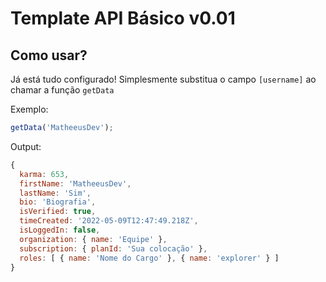 # **Template API Básico v0.01**

## **Como usar?**

Já está tudo configurado! Simplesmente substitua o campo `[username]` ao chamar a função `getData`

Exemplo:
```js
getData('MatheeusDev');
```

Output:
```js
{
  karma: 653,
  firstName: 'MatheeusDev',
  lastName: 'Sim',
  bio: 'Biografia',
  isVerified: true,
  timeCreated: '2022-05-09T12:47:49.218Z',
  isLoggedIn: false,
  organization: { name: 'Equipe' },
  subscription: { planId: 'Sua colocação' },
  roles: [ { name: 'Nome do Cargo' }, { name: 'explorer' } ]
}
```
